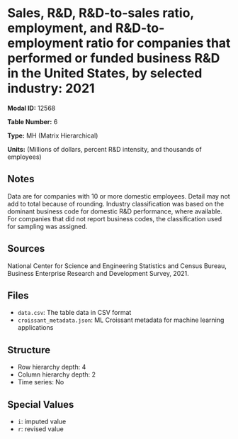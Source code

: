 # Sales, R&D, R&D-to-sales ratio, employment, and R&D-to-employment ratio for companies that performed or funded business R&D in the United States, by selected industry: 2021

**Modal ID:** 12568

**Table Number:** 6

**Type:** MH (Matrix Hierarchical)

**Units:** (Millions of dollars, percent R&D intensity, and thousands of employees)

## Notes

Data are for companies with 10 or more domestic employees. Detail may not add to total because of rounding. Industry classification was based on the dominant business code for domestic R&D performance, where available. For companies that did not report business codes, the classification used for sampling was assigned.

## Sources

National Center for Science and Engineering Statistics and Census Bureau, Business Enterprise Research and Development Survey, 2021.

## Files

- `data.csv`: The table data in CSV format
- `croissant_metadata.json`: ML Croissant metadata for machine learning applications

## Structure

- Row hierarchy depth: 4
- Column hierarchy depth: 2
- Time series: No

## Special Values

- `i`: imputed value
- `r`: revised value
